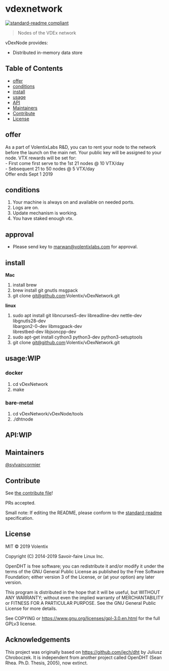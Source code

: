 # vdexnetwork

[![standard-readme compliant](https://img.shields.io/badge/standard--readme-OK-green.svg?style=flat-square)](https://github.com/RichardLitt/standard-readme)

> Nodes of the VDEx network

vDexNode provides:

- Distributed in-memory data store 


## Table of Contents

- [offer](#offer)
- [conditions](#conditions)
- [install](#install)
- [usage](#usage)
- [API](#api)
- [Maintainers](#maintainers)
- [Contribute](#contribute)
- [License](#license)



## offer
As a part of VolentixLabs R&D, 
you can to rent your node to the 
network before the launch on the main net.
Your public key will be assigned to your node.
VTX rewards will be set for: <br />
    -  First come first serve to the 1st 21 nodes @ 10 VTX/day <br />
    -  Sebsequent 21 to 50 nodes @ 5 VTX/day <br />
Offer ends Sept 1 2019

## conditions

1. Your machine is always on and available on needed ports.<br />
2. Logs are on.<br />
3. Update mechanism is working.<br />
4. You have staked enough vtx.<br />

## approval
- Please send key to marwan@volentixlabs.com 
  for approval.
  
## install
**Mac**
1. install brew
2. brew install git gnutls msgpack
3. git clone git@github.com:Volentix/vDexNetwork.git

**linux**
1. sudo apt install git libncurses5-dev libreadline-dev nettle-dev libgnutls28-dev 
    <br />libargon2-0-dev libmsgpack-dev
    <br />librestbed-dev libjsoncpp-dev
2. sudo apt-get install cython3 python3-dev python3-setuptools<br />
3. git clone git@github.com:Volentix/vDexNetwork.git<br />


## usage:WIP

### docker
1. cd vDexNetwork
2. make 

### bare-metal
1. cd vDexNetwork/vDexNode/tools
2. ./dhtnode


## API:WIP



## Maintainers

[@sylvaincormier](https://github.com/sylvaincormier)

## Contribute

See [the contribute file](.github/CONTRIBUTING.md)!

PRs accepted.

Small note: If editing the README, please conform to the [standard-readme](https://github.com/RichardLitt/standard-readme) specification.

## License

MIT © 2019 Volentix

Copyright (C) 2014-2019 Savoir-faire Linux Inc.

OpenDHT is free software; you can redistribute it and/or modify it under the terms of the GNU General Public License as published by the Free Software Foundation; either version 3 of the License, or (at your option) any later version.

This program is distributed in the hope that it will be useful, but WITHOUT ANY WARRANTY; without even the implied warranty of MERCHANTABILITY or FITNESS FOR A PARTICULAR PURPOSE.  See the GNU General Public License for more details.

See COPYING or https://www.gnu.org/licenses/gpl-3.0.en.html for the full GPLv3 license.


## Acknowledgements
This project was originally based on https://github.com/jech/dht by Juliusz Chroboczek.
It is independent from another project called OpenDHT (Sean Rhea. Ph.D. Thesis, 2005), now extinct.
